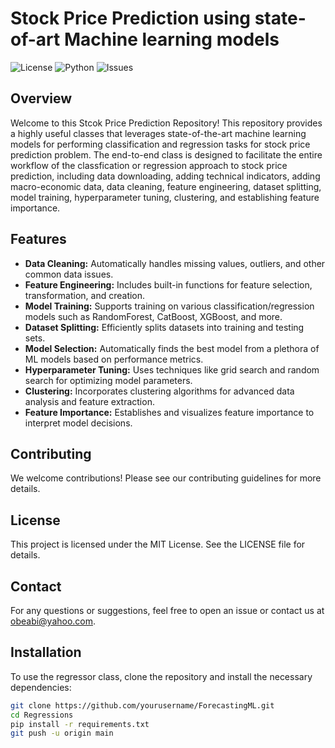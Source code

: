 
# Stock Price Prediction using state-of-art Machine learning models

![License](https://img.shields.io/badge/license-AbiolaObembe-blue.svg)
![Python](https://img.shields.io/badge/python-3.7%2B-blue.svg)
![Issues](https://img.shields.io/github/issues/obeabi/Regressions.svg)

## Overview

Welcome to this Stcok Price Prediction Repository! This repository provides a highly useful classes that leverages state-of-the-art machine learning models for performing classification and regression tasks for stock price prediction problem. The end-to-end class is designed to facilitate the entire workflow of the classfication or regression approach to stock price prediction, including data downloading, adding technical indicators, adding macro-economic data, data cleaning, feature engineering, dataset splitting, model training, hyperparameter tuning, clustering, and establishing feature importance.

## Features

- **Data Cleaning:** Automatically handles missing values, outliers, and other common data issues.
- **Feature Engineering:** Includes built-in functions for feature selection, transformation, and creation.
- **Model Training:** Supports training on various classification/regression models such as RandomForest, CatBoost, XGBoost, and more.
- **Dataset Splitting:** Efficiently splits datasets into training and testing sets.
- **Model Selection:** Automatically finds the best model from a plethora of ML models based on performance metrics.
- **Hyperparameter Tuning:** Uses techniques like grid search and random search for optimizing model parameters.
- **Clustering:** Incorporates clustering algorithms for advanced data analysis and feature extraction.
- **Feature Importance:** Establishes and visualizes feature importance to interpret model decisions.

## Contributing
We welcome contributions! Please see our contributing guidelines for more details.

## License
This project is licensed under the MIT License. See the LICENSE file for details.

## Contact
For any questions or suggestions, feel free to open an issue or contact us at obeabi@yahoo.com.

## Installation

To use the regressor class, clone the repository and install the necessary dependencies:

```sh
git clone https://github.com/yourusername/ForecastingML.git
cd Regressions
pip install -r requirements.txt
git push -u origin main




